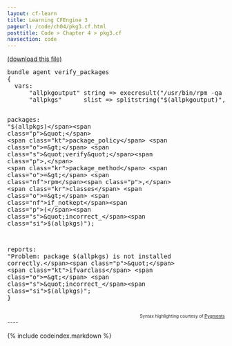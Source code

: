 ```yaml
---
layout: cf-learn
title: Learning CFEngine 3
pageurl: /code/ch04/pkg3.cf.html
posttitle: Code > Chapter 4 > pkg3.cf
navsection: code
---
```


[(download this file)](https://raw.github.com/zzamboni/cf-learn.info/master/src/ch04/pkg3.cf)

<div class="highlight"><pre><span class="k">bundle</span> <span class="k">agent</span> <span class="nf">verify_packages</span>
<span class="p">{</span>
  <span class="kd">vars</span><span class="p">:</span>
      <span class="p">&quot;</span><span class="nv">allpkgoutput</span><span class="p">&quot;</span> <span class="kt">string</span> <span class="o">=&gt;</span> <span class="nf">execresult</span><span class="p">(</span><span class="s">&quot;/usr/bin/rpm -qa --queryformat </span><span class="se">\&quot;</span><span class="s">%{name}</span><span class="se">\n\&quot;</span><span class="s">&quot;</span><span class="p">);</span>
      <span class="p">&quot;</span><span class="nv">allpkgs</span><span class="p">&quot;</span>      <span class="kt">slist</span> <span class="o">=&gt;</span> <span class="nf">splitstring</span><span class="p">(</span><span class="s">&quot;</span><span class="si">$(allpkgoutput)</span><span class="s">&quot;</span><span class="p">,</span> <span class="s">&quot;</span><span class="se">\s</span><span class="s">+&quot;</span><span class="p">,</span> <span class="mi">999999</span><span class="p">);</span>

  <span class="kd">packages</span><span class="p">:</span>
      <span class="p">&quot;</span><span class="nv">$(allpkgs)</span><span class="p">&quot;</span> 
      <span class="kt">package_policy</span> <span class="o">=&gt;</span> <span class="s">&quot;verify&quot;</span><span class="p">,</span>
      <span class="kr">package_method</span> <span class="o">=&gt;</span> <span class="nf">rpm</span><span class="p">,</span>
      <span class="kr">classes</span> <span class="o">=&gt;</span> <span class="nf">if_notkept</span><span class="p">(</span><span class="s">&quot;incorrect_</span><span class="si">$(allpkgs)</span><span class="s">&quot;</span><span class="p">);</span>

  <span class="kd">reports</span><span class="p">:</span>
      <span class="p">&quot;</span><span class="nv">Problem: package $(allpkgs) is not installed correctly.</span><span class="p">&quot;</span>
      <span class="kt">ifvarclass</span> <span class="o">=&gt;</span> <span class="s">&quot;incorrect_</span><span class="si">$(allpkgs)</span><span class="s">&quot;</span><span class="p">;</span>
<span class="p">}</span>
</pre></div>

<div align="right"><font size="-2">Syntax highlighting courtesy of <a href="http://blog.zzamboni.org/cfengine3-lexer-for-pygments">Pygments</a></font></div>
----

{% include codeindex.markdown %}
